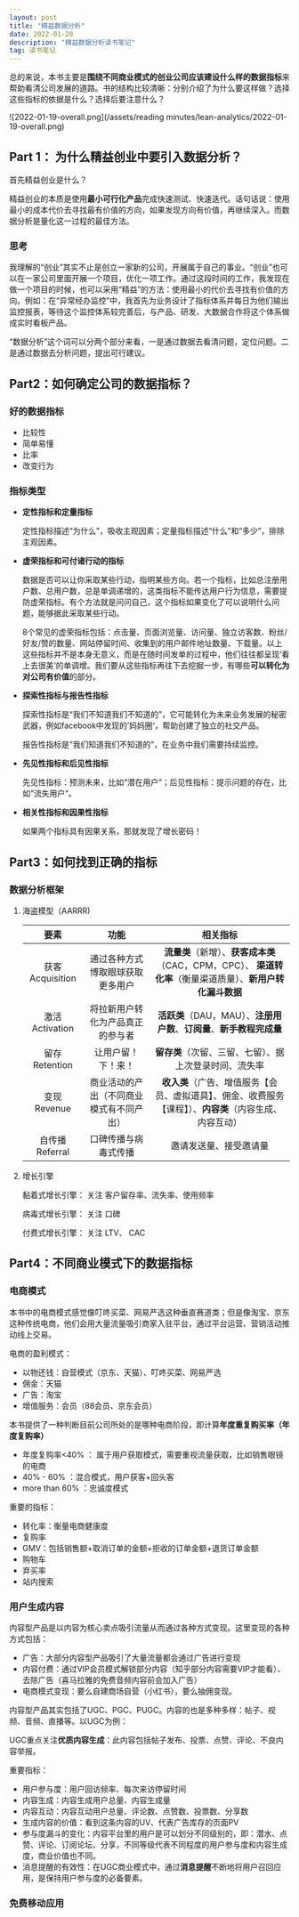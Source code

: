 ```yaml
---
layout: post
title: "精益数据分析"
date: 2022-01-20
description: "精益数据分析读书笔记"
tag: 读书笔记
---
```


总的来说，本书主要是**围绕不同商业模式的创业公司应该建设什么样的数据指标**来帮助看清公司发展的道路。书的结构比较清晰：分别介绍了为什么要这样做？选择这些指标的依据是什么？选择后要注意什么？

![2022-01-19-overall.png](/assets/reading minutes/lean-analytics/2022-01-19-overall.png)

## Part 1： 为什么精益创业中要引入数据分析？

首先精益创业是什么？

精益创业的本质是使用**最小可行化产品**完成快速测试、快速迭代。话句话说：使用最小的成本代价去寻找最有价值的方向，如果发现方向有价值，再继续深入。而数据分析是量化这一过程的最佳方法。

### 思考

我理解的“创业”其实不止是创立一家新的公司，开展属于自己的事业。“创业”也可以在一家公司里面开展一个项目，优化一项工作。通过这段时间的工作，我发现在做一个项目的时候，也可以采用“精益”的方法：使用最小的代价去寻找有价值的方向。例如：在“异常经办监控”中，我首先为业务设计了指标体系并每日为他们输出监控报表，等待这个监控体系较完善后，与产品、研发、大数据合作将这个体系做成实时看板产品。

“数据分析”这个词可以分两个部分来看，一是通过数据去看清问题，定位问题。二是通过数据去分析问题，提出可行建议。

## Part2：如何确定公司的数据指标？

### 好的数据指标

- 比较性
- 简单易懂
- 比率
- 改变行为

### 指标类型

- **定性指标和定量指标**

  定性指标描述“为什么”，吸收主观因素；定量指标描述“什么”和“多少”，排除主观因素。

- **虚荣指标和可付诸行动的指标**

  数据是否可以让你采取某些行动，指明某些方向。若一个指标，比如总注册用户数、总用户数，总是单调递增的，这类指标不能传达用户行为信息，需要提防虚荣指标。有个方法就是问问自己，这个指标如果变化了可以说明什么问题，能够据此采取某些行动。

  8个常见的虚荣指标包括：点击量、页面浏览量、访问量、独立访客数、粉丝/好友/赞的数量、网站停留时间、收集到的用户邮件地址数量、下载量。以上这些指标并不是本身无意义，而是在随时间发单的过程中，他们往往都呈现’看上去很美‘的单调增。我们要从这些指标再往下去挖掘一步，有哪些**可以转化为对公司有价值**的部分。

- **探索性指标与报告性指标**

  探索性指标是“我们不知道我们不知道的”，它可能转化为未来业务发展的秘密武器，例如facebook中发现的’妈妈圈‘，帮助创建了独立的社交产品。

  报告性指标是“我们知道我们不知道的”，在业务中我们需要持续监控。

- **先见性指标和后见性指标**

  先见性指标：预测未来，比如“潜在用户”；后见性指标：提示问题的存在，比如”流失用户“。

- **相关性指标和因果性指标**

  如果两个指标具有因果关系，那就发现了增长密码！

## Part3：如何找到正确的指标

### 数据分析框架

1. 海盗模型（AARRR) 

   |       要素       |                   功能                   |                           相关指标                           |
   | :--------------: | :--------------------------------------: | :----------------------------------------------------------: |
   | 获客 Acquisition |     通过各种方式博取眼球获取更多用户     | **流量类**（新增）、**获客成本类**（CAC，CPM，CPC）、 **渠道转化率**（衡量渠道质量）、**新用户转化漏斗数据** |
   | 激活 Activation  |     将拉新用户转化为产品真正的参与者     | **活跃类**（DAU，MAU）、**注册用户数**、**订阅量**、**新手教程完成量** |
   |  留存 Retention  |            让用户留！下！来！            |    **留存类**（次留、三留、七留）、据上次登录时间、流失率    |
   |   变现 Revenue   | 商业活动的产出（不同商业模式有不同产出） | **收入类**（广告、增值服务【会员、虚拟道具】、佣金、收费服务【课程】）、**内容类**（内容生成、内容互动） |
   | 自传播 Referral  |           口碑传播与病毒式传播           |                    邀请发送量、接受邀请量                    |

2. 增长引擎

   黏着式增长引擎： 关注 客户留存率、流失率、使用频率

   病毒式增长引擎： 关注 口碑

   付费式增长引擎： 关注 LTV、 CAC

## Part4：不同商业模式下的数据指标

### 电商模式

本书中的电商模式感觉像叮咚买菜、网易严选这种垂直赛道类；但是像淘宝、京东这种传统电商，他们会用大量流量吸引商家入驻平台，通过平台运营、营销活动推动线上交易。

电商的盈利模式：

- 以物还钱：自营模式（京东、天猫）、叮咚买菜、网易严选
- 佣金：天猫
- 广告：淘宝
- 增值服务：会员（88会员、京东会员）

本书提供了一种判断目前公司所处的是哪种电商阶段，即计算**年度重复购买率（年度复购率）**

- 年度复购率<40% ： 属于用户获取模式，需要重视流量获取，比如销售眼镜的电商
- 40% - 60% ：混合模式，用户获客+回头客
- more than 60% ：忠诚度模式

重要的指标：

- 转化率：衡量电商健康度
- 复购率
- GMV：包括销售额+取消订单的金额+拒收的订单金额+退货订单金额
- 购物车
- 弃买率
- 站内搜索

### 用户生成内容

内容型产品是以内容为核心卖点吸引流量从而通过各种方式变现。这里变现的各种方式包括：

- 广告：大部分内容型产品吸引了大量流量都会通过广告进行变现
- 内容付费：通过VIP会员模式解锁部分内容（知乎部分内容需要VIP才能看）、去除广告（喜马拉雅的免费音频内容前会加入广告）
- 电商模式变现：要么自建商场自营（小红书），要么抽佣变现。

内容型产品其实包括了UGC、PGC、PUGC。内容的也是多种多样：帖子、视频、音频、直播等。以UGC为例：

UGC重点关注**优质内容生成**：此内容包括帖子发布、投票、点赞、评论、不良内容举报。

重要指标：

- 用户参与度：用户回访频率、每次来访停留时间
- 内容生成：内容生成用户总量、内容生成量
- 内容互动：内容互动用户总量、评论数、点赞数、投票数、分享数
- 生成内容的价值：看到这条内容的UV、代表广告库存的页面PV
- 参与度漏斗的变化：内容平台里的用户是可以划分不同级别的，即：潜水、点赞、评论、订阅论坛、分享，不同等级代表不同程度的用户参与度和内容生成度，商业价值也不同。
- 消息提醒的有效性：在UGC商业模式中，通过**消息提醒**不断地将用户召回应用，是保持用户参与度的必备要素。

### 免费移动应用





